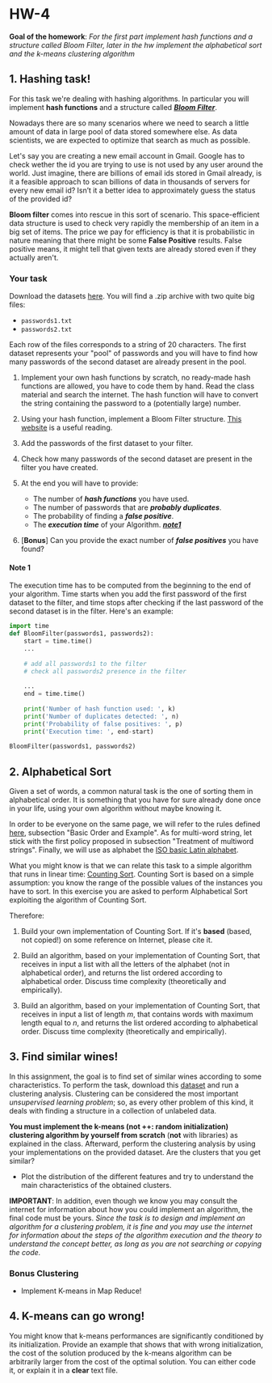 # HW-4

**Goal of the homework**: *For the first part implement hash functions and a structure called Bloom Filter, later in the hw implement the alphabetical sort and the k-means clustering algorithm*

## 1. Hashing task!

For this task we're dealing with hashing algorithms. In particular you will implement **hash functions** and a structure called [***Bloom Filter***](https://en.wikipedia.org/wiki/Bloom_filter).

Nowadays there are so many scenarios where we need to search a little amount of data in large pool of data stored somewhere else. As data scientists, we are expected to optimize that search as much as possible.

Let's say you are creating a new email account in Gmail. Google has to check wether the id you are trying to use is not used by any user around the world. Just imagine, there are billions of email ids stored in Gmail already, is it a feasible approach to scan billions of data in thousands of servers for every new email id? Isn’t it a better idea to approximately guess the status of the provided id? 

**Bloom filter** comes into rescue in this sort of scenario. This space-efficient data structure is used to check very rapidly the membership of an item in a big set of items. The price we pay for efficiency is that it is probabilistic in nature meaning that there might be some **False Positive** results. False positive means, it might tell that given texts are already stored even if they actually aren't.


### Your task
Download the datasets [here](https://drive.google.com/file/d/1ymID3fk4aIWKMD2GPYlESy2pimcUkomp/view?usp=sharing). You will find a .zip archive with two quite big files:
* `passwords1.txt`
* `passwords2.txt`

Each row of the files corresponds to a string of 20 characters. The first dataset represents your "pool" of passwords and you will have to find how many passwords of the second dataset are already present in the pool. 

1) Implement your own hash functions by scratch, no ready-made hash functions are allowed, you have to code them by hand. Read the class material and search the internet. The hash function will have to convert the string containing the password to a (potentially large) number.

2) Using your hash function, implement a Bloom Filter structure. [This website](https://hackernoon.com/probabilistic-data-structures-bloom-filter-5374112a7832) is a useful reading.

3) Add the passwords of the first dataset to your filter.

4) Check how many passwords of the second dataset are present in the filter you have created.

5) At the end you will have to provide:
	* The number of ***hash functions*** you have used. 
	* The number of passwords that are ***probably duplicates***.
	* The probability of finding a ***false positive***.
	* The ***execution time*** of your Algorithm. ***[note1](#note-1)***

6) [**Bonus**] Can you provide the exact number of ***false positives*** you have found?


#### Note 1

The execution time has to be computed from the beginning to the end of your algorithm. Time starts when you add the first password of the first dataset to the filter, and time stops after checking if the last password of the second dataset is in the filter. Here's an example:

```python
import time
def BloomFilter(passwords1, passwords2):
    start = time.time()
    ...
    
    # add all passwords1 to the filter
    # check all passwords2 presence in the filter
    
    ...
    end = time.time()
    
    print('Number of hash function used: ', k)
    print('Number of duplicates detected: ', n)
    print('Probability of false positives: ', p)
    print('Execution time: ', end-start)
    
BloomFilter(passwords1, passwords2)
```

## 2. Alphabetical Sort

Given a set of words, a common natural task is the one of sorting them in alphabetical order. It is something that you have for sure already done once in your life, using your own algorithm without maybe knowing it.

In order to be everyone on the same page, we will refer to the rules defined [here](https://en.wikipedia.org/wiki/Alphabetical_order#Ordering_in_the_Latin_script), subsection "Basic Order and Example". As for multi-word string, let stick with the first policy proposed in subsection "Treatment of multiword strings". Finally, we will use as alphabet the [ISO basic Latin alphabet](https://en.wikipedia.org/wiki/ISO_basic_Latin_alphabet).

What you might know is that we can relate this task to a simple algorithm that runs in linear time: [Counting Sort](https://www.hackerearth.com/practice/algorithms/sorting/counting-sort/tutorial/). Counting Sort is based on a simple assumption: you know the range of the possible values of the instances you have to sort. In this exercise you are asked to perform Alphabetical Sort exploiting the algorithm of Counting Sort.

Therefore:

1) Build your own implementation of Counting Sort. If it's **based** (based, not copied!) on some reference on Internet, please cite it.

2) Build an algorithm, based on your implementation of Counting Sort, that receives in input a list with all the letters of the alphabet (not in alphabetical order), and returns the list ordered according to alphabetical order. Discuss time complexity (theoretically and empirically).

3) Build an algorithm, based on your implementation of Counting Sort, that receives in input a list of length *m*, that contains words with maximum length equal to *n*, and returns the list ordered according to alphabetical order. Discuss time complexity (theoretically and empirically).

## 3. Find similar wines!

In this assignment, the goal is to find set of similar wines according to some characteristics. To perform the task, download this [dataset](http://archive.ics.uci.edu/ml/datasets/Wine) and run a clustering analysis. Clustering can be considered the most important *unsupervised learning problem*; so, as every other problem of this kind, it deals with finding a structure in a collection of unlabeled data.

 **You must implement the k-means (not ++: random initialization) clustering algorithm by yourself from scratch** (**not** with libraries) as explained in the class. Afterward, perform the clustering analysis by using your implementations on the provided dataset. Are the clusters that you get similar?

* Plot the distribution of the different features and try to understand the main characteristics of the obtained clusters.

**IMPORTANT**: In addition, even though we know you may consult the internet for information about how you could implement an algorithm, the final code must be yours. *Since the task is to design and implement an algorithm for a clustering problem, it is fine and you may use the internet for information about the steps of the algorithm execution and the theory to understand the concept better, as long as you are not searching or copying the code.*


### Bonus Clustering
* Implement K-means in Map Reduce!


## 4. K-means can go wrong!

You might know that k-means performances are significantly conditioned by its initialization. Provide an example that shows that with wrong initialization, the cost of the solution produced by the k-means algorithm can be arbitrarily larger from the cost of the optimal solution. You can either code it, or explain it in a **clear** text file.